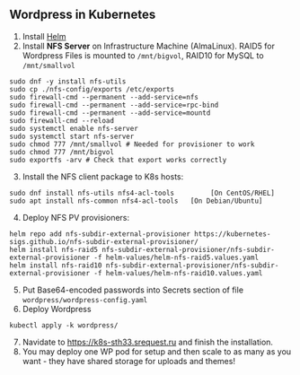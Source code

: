 ## Wordpress in Kubernetes

1. Install [Helm](https://helm.sh/docs/intro/install/)
2. Install **NFS Server** on Infrastructure Machine (AlmaLinux). RAID5 for Wordpress Files is mounted to `/mnt/bigvol`, RAID10 for MySQL to `/mnt/smallvol`
```shell
sudo dnf -y install nfs-utils
sudo cp ./nfs-config/exports /etc/exports
sudo firewall-cmd --permanent --add-service=nfs
sudo firewall-cmd --permanent --add-service=rpc-bind
sudo firewall-cmd --permanent --add-service=mountd
sudo firewall-cmd --reload
sudo systemctl enable nfs-server
sudo systemctl start nfs-server
sudo chmod 777 /mnt/smallvol # Needed for provisioner to work
sudo chmod 777 /mnt/bigvol
sudo exportfs -arv # Check that export works correctly
```
3. Install the NFS client package to K8s hosts:
```shell
sudo dnf install nfs-utils nfs4-acl-tools         [On CentOS/RHEL]
sudo apt install nfs-common nfs4-acl-tools   [On Debian/Ubuntu]
```
4. Deploy NFS PV provisioners:
```shell
helm repo add nfs-subdir-external-provisioner https://kubernetes-sigs.github.io/nfs-subdir-external-provisioner/
helm install nfs-raid5 nfs-subdir-external-provisioner/nfs-subdir-external-provisioner -f helm-values/helm-nfs-raid5.values.yaml
helm install nfs-raid10 nfs-subdir-external-provisioner/nfs-subdir-external-provisioner -f helm-values/helm-nfs-raid10.values.yaml
```
5. Put Base64-encoded passwords into Secrets section of file `wordpress/wordpress-config.yaml`
6. Deploy Wordpress
```shell
kubectl apply -k wordpress/
```
7. Navidate to https://k8s-sth33.srequest.ru and finish the installation.
8. You may deploy one WP pod for setup and then scale to as many as you want - they have shared storage for uploads and themes!
